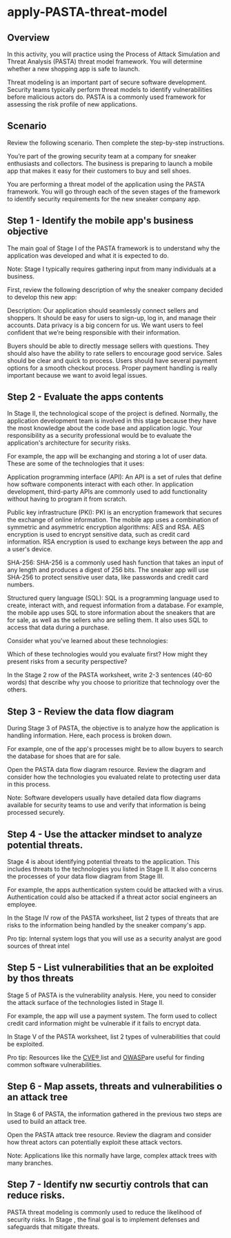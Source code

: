 # apply-PASTA-threat-model

## Overview

In this activity, you will practice using the Process of Attack Simulation and Threat Analysis (PASTA) threat model framework. You will determine whether a new shopping app is safe to launch.

Threat modeling is an important part of secure software development. Security teams typically perform threat models to identify vulnerabilities before malicious actors do. PASTA is a commonly used framework for assessing the risk profile of new applications.

## Scenario

Review the following scenario. Then complete the step-by-step instructions.

You’re part of the growing security team at a company for sneaker enthusiasts and collectors. The business is preparing to launch a mobile app that makes it easy for their customers to buy and sell shoes. 

You are performing a threat model of the application using the PASTA framework. You will go through each of the seven stages of the framework to identify security requirements for the new sneaker company app.

## Step 1 - Identify the mobile app's business objective

The main goal of Stage I of the PASTA framework is to understand why the application was developed and what it is expected to do.

Note: Stage I typically requires gathering input from many individuals at a business.

First, review the following description of why the sneaker company decided to develop this new app:

Description: Our application should seamlessly connect sellers and shoppers. It should be easy for users to sign-up, log in, and manage their accounts. Data privacy is a big concern for us. We want users to feel confident that we’re being responsible with their information.

Buyers should be able to directly message sellers with questions. They should also have the ability to rate sellers to encourage good service. Sales should be clear and quick to process. Users should have several payment options for a smooth checkout process. Proper payment handling is really important because we want to avoid legal issues.

## Step 2 - Evaluate the apps contents

In Stage II, the technological scope of the project is defined. Normally, the application development team is involved in this stage because they have the most knowledge about the code base and application logic. Your responsibility as a security professional would be to evaluate the application's architecture for security risks.

For example, the app will be exchanging and storing a lot of user data. These are some of the technologies that it uses:

Application programming interface (API): An API is a set of rules that define how software components interact with each other. In application development, third-party APIs are commonly used to add functionality without having to program it from scratch.

Public key infrastructure (PKI): PKI is an encryption framework that secures the exchange of online information. The mobile app uses a combination of symmetric and asymmetric encryption algorithms: AES and RSA. AES encryption is used to encrypt sensitive data, such as credit card information. RSA encryption is used to exchange keys between the app and a user's device.

SHA-256: SHA-256 is a commonly used hash function that takes an input of any length and produces a digest of 256 bits. The sneaker app will use SHA-256 to protect sensitive user data, like passwords and credit card numbers.

Structured query language (SQL): SQL is a programming language used to create, interact with, and request information from a database. For example, the mobile app uses SQL to store information about the sneakers that are for sale, as well as the sellers who are selling them. It also  uses SQL to access that data during a purchase.

Consider what you've learned about these technologies: 

Which of these technologies would you evaluate first? How might they present risks from a security perspective?

In the Stage 2 row of the PASTA worksheet, write 2-3 sentences (40-60 words) that describe why you choose to prioritize that technology over the others.

## Step 3 - Review the data flow diagram

During Stage 3 of PASTA, the objective is to analyze how the application is handling information. Here, each process is broken down.

For example, one of the app's processes might be to allow buyers to search the database for shoes that are for sale. 

Open the PASTA data flow diagram resource. Review the diagram and consider how the technologies you evaluated relate to protecting user data in this process.

Note: Software developers usually have detailed data flow diagrams available for security teams to use and verify that information is being processed securely.

## Step 4 - Use the attacker mindset to analyze potential threats.

Stage 4 is about identifying potential threats to the application. This includes threats to the technologies you listed in Stage II. It also concerns the processes of your data flow diagram from Stage III.

For example, the apps authentication system could be attacked with a virus. Authentication could also be attacked if a threat actor social engineers an employee.

In the Stage IV row of the PASTA worksheet, list 2 types of threats that are risks to the information being handled by the sneaker company's app. 

Pro tip: Internal system logs that you will use as a security analyst are good sources of threat intel

## Step 5 - List vulnerabilities that an be exploited by thos threats

Stage 5 of PASTA is the vulnerability analysis. Here, you need to consider the attack surface of the technologies listed in Stage II.

For example, the app will use a payment system. The form used to collect credit card information might be vulnerable if it fails to encrypt data.

In Stage V of the PASTA worksheet, list 2 types of vulnerabilities that could be exploited.

Pro tip: Resources like the <a href="https://cve.mitre.org/cve/search_cve_list.html" >CVE® </a> list and <a href="https://owasp.org/www-community/vulnerabilities/">OWASP</a>are useful for finding common software vulnerabilities.

## Step 6 - Map assets, threats and vulnerabilities o an attack tree

In Stage 6 of PASTA, the information gathered in the previous two steps are used to build an attack tree.

Open the PASTA attack tree resource. Review the diagram and consider how threat actors can potentially exploit these attack vectors.

Note: Applications like this normally have large, complex attack trees with many branches.

## Step 7 - Identify nw securtiy controls that can reduce risks.

PASTA threat modeling is commonly used to reduce the likelihood of security risks. In Stage , the final goal is to implement defenses and safeguards that mitigate threats.
